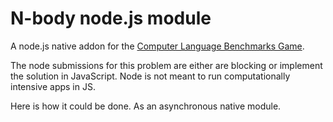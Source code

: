 # N-body node.js module

A node.js native addon for the [Computer Language Benchmarks Game](http://benchmarksgame.alioth.debian.org/).

The node submissions for this problem are either are blocking or implement the solution in JavaScript.  Node is not meant to run computationally intensive apps in JS.

Here is how it could be done. As an asynchronous native module.



